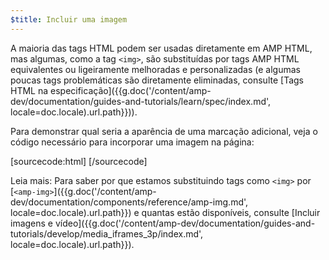 ```yaml
---
$title: Incluir uma imagem
---
```


A maioria das tags HTML podem ser usadas diretamente em AMP HTML, mas algumas, como a tag `<img>`, são substituídas por tags AMP HTML equivalentes ou ligeiramente melhoradas e personalizadas (e algumas poucas tags problemáticas são diretamente eliminadas, consulte [Tags HTML na especificação]({{g.doc('/content/amp-dev/documentation/guides-and-tutorials/learn/spec/index.md', locale=doc.locale).url.path}})).

Para demonstrar qual seria a aparência de uma marcação adicional, veja o código necessário para incorporar uma imagem na página:

[sourcecode:html]
<amp-img src="welcome.jpg" alt="Welcome" height="400" width="800"></amp-img>
[/sourcecode]

Leia mais: Para saber por que estamos substituindo tags como `<img>` por [`<amp-img>`]({{g.doc('/content/amp-dev/documentation/components/reference/amp-img.md', locale=doc.locale).url.path}}) e quantas estão disponíveis, consulte [Incluir imagens e vídeo]({{g.doc('/content/amp-dev/documentation/guides-and-tutorials/develop/media_iframes_3p/index.md', locale=doc.locale).url.path}}).
